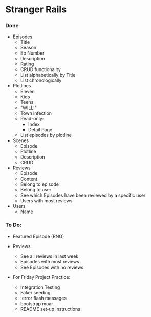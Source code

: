 # Stranger Rails

### Done

* Episodes
  * Title
  * Season
  * Ep Number
  * Description
  * Rating
  * CRUD functionality
  * List alphabetically by Title
  * List chronologically
* Plotlines
  * Eleven
  * Kids
  * Teens
  * "WILL!"
  * Town infection
  * Read-only:
    * Index
    * Detail Page
  * List episodes by plotline
* Scenes
  * Episode
  * Plotline
  * Description
  * CRUD
* Reviews
  * Episode
  * Content
  * Belong to episode
  * Belong to user
  * See which Episodes have been reviewed by a specific user
  * Users with most reviews
* Users
  * Name

### To Do:
* Featured Episode (RNG)
* Reviews
  * See all reviews in last week
  * Episodes with most reviews
  * See Episodes with no reviews

* For Friday Project Practice:
  * Integration Testing
  * Faker seeding
  * :error flash messages
  * bootstrap moar
  * README set-up instructions
